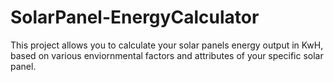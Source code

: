 # SolarPanel-EnergyCalculator
This project allows you to calculate your solar panels energy output in KwH, based on various enviornmental factors and attributes of your specific solar panel.
